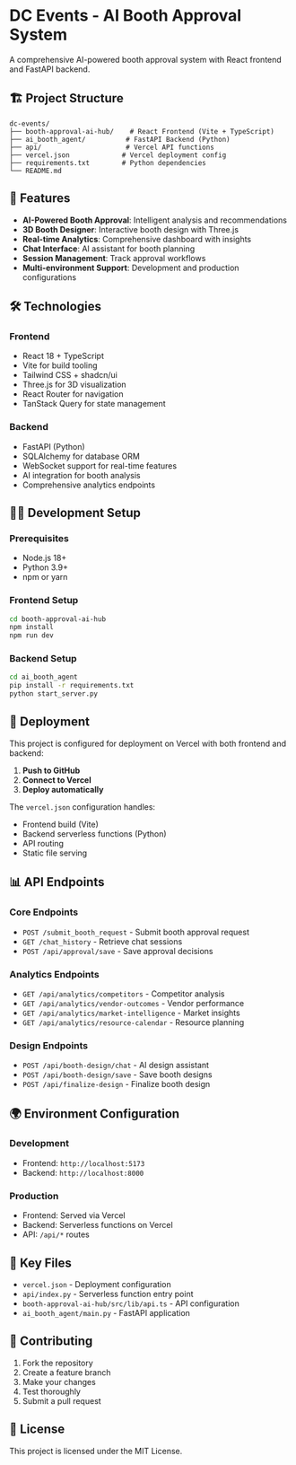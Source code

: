 # DC Events - AI Booth Approval System

A comprehensive AI-powered booth approval system with React frontend and FastAPI backend.

## 🏗️ Project Structure

```
dc-events/
├── booth-approval-ai-hub/    # React Frontend (Vite + TypeScript)
├── ai_booth_agent/          # FastAPI Backend (Python)
├── api/                     # Vercel API functions
├── vercel.json             # Vercel deployment config
├── requirements.txt        # Python dependencies
└── README.md
```

## 🚀 Features

- **AI-Powered Booth Approval**: Intelligent analysis and recommendations
- **3D Booth Designer**: Interactive booth design with Three.js
- **Real-time Analytics**: Comprehensive dashboard with insights
- **Chat Interface**: AI assistant for booth planning
- **Session Management**: Track approval workflows
- **Multi-environment Support**: Development and production configurations

## 🛠️ Technologies

### Frontend
- React 18 + TypeScript
- Vite for build tooling
- Tailwind CSS + shadcn/ui
- Three.js for 3D visualization
- React Router for navigation
- TanStack Query for state management

### Backend
- FastAPI (Python)
- SQLAlchemy for database ORM
- WebSocket support for real-time features
- AI integration for booth analysis
- Comprehensive analytics endpoints

## 🧑‍💻 Development Setup

### Prerequisites
- Node.js 18+ 
- Python 3.9+
- npm or yarn

### Frontend Setup
```bash
cd booth-approval-ai-hub
npm install
npm run dev
```

### Backend Setup
```bash
cd ai_booth_agent
pip install -r requirements.txt
python start_server.py
```

## 🚀 Deployment

This project is configured for deployment on Vercel with both frontend and backend:

1. **Push to GitHub**
2. **Connect to Vercel**
3. **Deploy automatically**

The `vercel.json` configuration handles:
- Frontend build (Vite)
- Backend serverless functions (Python)
- API routing
- Static file serving

## 📊 API Endpoints

### Core Endpoints
- `POST /submit_booth_request` - Submit booth approval request
- `GET /chat_history` - Retrieve chat sessions
- `POST /api/approval/save` - Save approval decisions

### Analytics Endpoints
- `GET /api/analytics/competitors` - Competitor analysis
- `GET /api/analytics/vendor-outcomes` - Vendor performance
- `GET /api/analytics/market-intelligence` - Market insights
- `GET /api/analytics/resource-calendar` - Resource planning

### Design Endpoints
- `POST /api/booth-design/chat` - AI design assistant
- `POST /api/booth-design/save` - Save booth designs
- `POST /api/finalize-design` - Finalize booth design

## 🌍 Environment Configuration

### Development
- Frontend: `http://localhost:5173`
- Backend: `http://localhost:8000`

### Production
- Frontend: Served via Vercel
- Backend: Serverless functions on Vercel
- API: `/api/*` routes

## 📁 Key Files

- `vercel.json` - Deployment configuration
- `api/index.py` - Serverless function entry point
- `booth-approval-ai-hub/src/lib/api.ts` - API configuration
- `ai_booth_agent/main.py` - FastAPI application

## 🤝 Contributing

1. Fork the repository
2. Create a feature branch
3. Make your changes
4. Test thoroughly
5. Submit a pull request

## 📝 License

This project is licensed under the MIT License.
